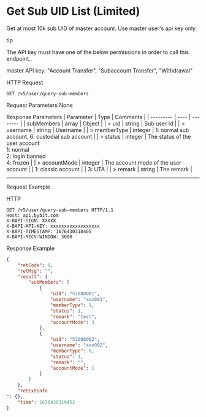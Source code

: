 # Get Sub UID List (Limited)
Get at most 10k sub UID of master account. Use master user's api key only.


tip

The API key must have one of the below permissions in order to call this endpoint..

master API key: "Account Transfer", "Subaccount Transfer", "Withdrawal"

HTTP Request
```http
GET /v5/user/query-sub-members
```

Request Parameters
None



Response Parameters
| Parameter | Type | Comments |
| --------- | ---- | -------- |
| subMembers | array | Object |
| > uid | string | Sub user Id |
| > username | string | Username |
| > memberType | integer | 1: normal sub account, 6: custodial sub account |
| > status | integer | The status of the user account <br> 1: normal <br> 2: login banned <br> 4: frozen |
| > accountMode | integer | The account mode of the user account |
| 1: classic account |
| 3: UTA |
| > remark | string | The remark |

---

Request Example

HTTP
 
  
```http
GET /v5/user/query-sub-members HTTP/1.1
Host: api.bybit.com
X-BAPI-SIGN: XXXXX
X-BAPI-API-KEY: xxxxxxxxxxxxxxxxxx
X-BAPI-TIMESTAMP: 1676430318405
X-BAPI-RECV-WINDOW: 5000
```

Response Example
```json
{
    "retCode": 0,
    "retMsg": "",
    "result": {
        "subMembers": [
            {
                "uid": "53888001",
                "username": "xxx001",
                "memberType": 1,
                "status": 1,
                "remark": "test",
                "accountMode": 3
            },
            {
                "uid": "53888002",
                "username": "xxx002",
                "memberType": 6,
                "status": 1,
                "remark": "",
                "accountMode": 1
            }
        ]
    },
    "retExtinfo
": {},
    "time": 1676430319452
}
```

